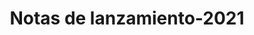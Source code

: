 ﻿---
title: Notas de lanzamiento-2021
type: docs
weight: 9
url: /es/net/release-notes-2021/
description: Las notas de lanzamiento de Aspose.3D publicadas en 2021.
---
